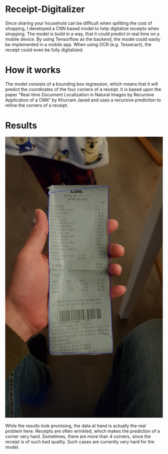 # Receipt-Digitalizer

Since sharing your household can be difficult when splitting the cost of shopping, I developed a CNN based model to help digitalize receipts when shopping. The model is build in a way, that it could predict in real time on a mobile device. By using Tensorflow as the backend, the model could easily be implemented in a mobile app. When using OCR (e.g. Tesseract), the receipt could even be fully digitalized.

# How it works

The model consists of a bounding box regression, which means that it will predict the coordinates of the four corners of a receipt. It is based upon the paper "Real-time Document Localization in Natural Images by Recursive Application of a CNN" by Khurram Javed and uses a recursive prediction to refine the corners of a receipt.

# Results
![alt text](https://github.com/schmid-sebastian/Receipt-Digitalizer/blob/main/result3.jpg?raw=true)

While the results look promising, the data at hand is actually the real problem here: Receipts are often wrinkled, which makes the prediction of a corner very hard. Sometimes, there are more than 4 corners, since the receipt is of such bad quality. Such cases are currently very hard for the model.
